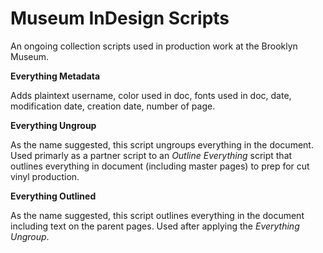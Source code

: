 # Museum InDesign Scripts
<p>An ongoing collection scripts used in production work at the Brooklyn Museum.</p>

**Everything Metadata**
<p>Adds plaintext username, color used in doc, fonts used in doc, date, modification date, creation date, number of page.</p>

**Everything Ungroup**
<p> As the name suggested, this script ungroups everything in the document. Used primarly as a partner script to an <i>Outline Everything</i> script that outlines everything in document (including master pages) to prep for cut vinyl production. </p>

**Everything Outlined**
<p> As the name suggested, this script outlines everything in the document including text on the parent pages. Used after applying the <i>Everything Ungroup</i>.</p>
